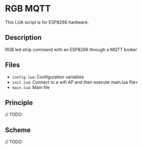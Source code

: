 # RGB MQTT

This LUA script is for ESP8266 hardware.

## Description

RGB led strip command with an ESP8266 through a MQTT broker

## Files

* ``config.lua``: Configuration variables
* ``init.lua``: Connect to a wifi AP and then execute main.lua file=
* ``main.lua``: Main file

## Principle

// TODO

## Scheme

// TODO
